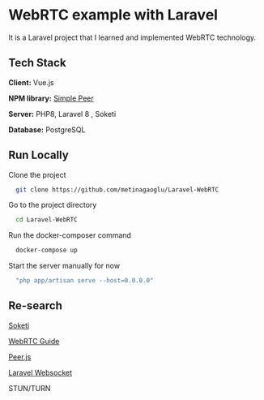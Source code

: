 
# WebRTC example with Laravel

It is a Laravel project that I learned and implemented WebRTC technology.


## Tech Stack

**Client:** Vue.js

**NPM library:** [Simple Peer](https://github.com/feross/simple-peer)

**Server:** PHP8, Laravel 8 , Soketi

**Database:** PostgreSQL


## Run Locally

Clone the project

```bash
  git clone https://github.com/metinagaoglu/Laravel-WebRTC
```

Go to the project directory

```bash
  cd Laravel-WebRTC
```

Run the docker-composer command

```bash
  docker-compose up
```

Start the server manually for now

```bash
  "php app/artisan serve --host=0.0.0.0"
```

##  Re-search

[Soketi](Soketi)

[WebRTC Guide](https://webrtc.org/getting-started/overview)

[Peer.js](https://peerjs.com/)

[Laravel Websocket](https://beyondco.de/docs/laravel-websockets/getting-started/installation)

STUN/TURN